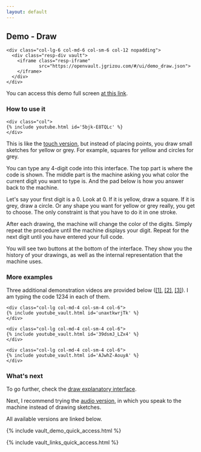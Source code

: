 ```yaml
---
layout: default
---
```


## Demo - Draw

<div class="container">
  <div class="row align-items-center justify-content-center">

    <div class="col-lg-6 col-md-6 col-sm-6 col-12 nopadding">
      <div class="resp-div vault">
        <iframe class="resp-iframe"
                src="https://openvault.jgrizou.com/#/ui/demo_draw.json">
        </iframe>
      </div>
    </div>

  </div>
</div>

You can access this demo full screen [at this link](https://openvault.jgrizou.com/#/ui/demo_draw.json).

### How to use it

<div class="container">
  <div class="row align-items-center justify-content-center">

    <div class="col">
    {% include youtube.html id='5bjk-E8TQLc' %}
    </div>

  </div>
</div>

This is like the [touch version](../touch/), but instead of placing points, you draw small sketches for yellow or grey. For example, squares for yellow and circles for grey.

You can type any 4-digit code into this interface. The top part is where the code is shown. The middle part is the machine asking you what color the current digit you want to type is. And the pad below is how you answer back to the machine.

Let's say your first digit is a 0. Look at 0. If it is yellow, draw a square. If it is grey, draw a circle. Or any shape you want for yellow or grey really, you get to choose. The only constraint is that you have to do it in one stroke.

After each drawing, the machine will change the color of the digits. Simply repeat the procedure until the machine displays your digit. Repeat for the next digit until you have entered your full code.

You will see two buttons at the bottom of the interface. They show you the history of your drawings, as well as the internal representation that the machine uses.

### More examples

Three additional demonstration videos are provided below ([[1]](https://www.youtube.com/embed/unaxtkwrjTk), [[2]](https://www.youtube.com/embed/39dsmJ_LZx4), [[3]](https://www.youtube.com/embed/AJwhZ-AouyA)). I am typing the code 1234 in each of them.


<div class="container">
  <div class="row align-items-center justify-content-center">

    <div class="col-lg col-md-4 col-sm-4 col-6">
    {% include youtube_vault.html id='unaxtkwrjTk' %}
    </div>

    <div class="col-lg col-md-4 col-sm-4 col-6">
    {% include youtube_vault.html id='39dsmJ_LZx4' %}
    </div>

    <div class="col-lg col-md-4 col-sm-4 col-6">
    {% include youtube_vault.html id='AJwhZ-AouyA' %}
    </div>

  </div>
</div>

### What's next

To go further, check the [draw explanatory interface](../../tuto/draw/).

Next, I recommend trying the [audio version](../audio/), in which you speak to the machine instead of drawing sketches.

All available versions are linked below.

{% include vault_demo_quick_access.html %}

{% include vault_links_quick_access.html %}
